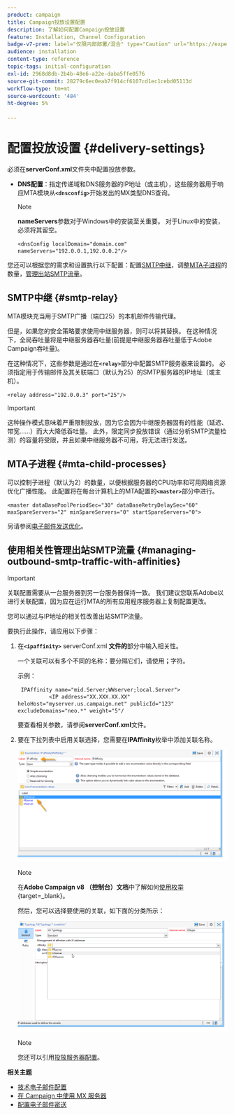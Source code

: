 ```yaml
---
product: campaign
title: Campaign投放设置配置
description: 了解如何配置Campaign投放设置
feature: Installation, Channel Configuration
badge-v7-prem: label="仅限内部部署/混合" type="Caution" url="https://experienceleague.adobe.com/docs/campaign-classic/using/installing-campaign-classic/architecture-and-hosting-models/hosting-models-lp/hosting-models.html?lang=zh-Hans" tooltip="仅适用于内部部署和混合部署"
audience: installation
content-type: reference
topic-tags: initial-configuration
exl-id: 2968d8db-2b4b-48e6-a22e-daba5ffe0576
source-git-commit: 28279c6ec0eab7f914cf6107cd1ec1cebd05113d
workflow-type: tm+mt
source-wordcount: '484'
ht-degree: 5%

---
```


# 配置投放设置 {#delivery-settings}



必须在&#x200B;**serverConf.xml**&#x200B;文件夹中配置投放参数。

* **DNS配置**：指定传递域和DNS服务器的IP地址（或主机），这些服务器用于响应MTA模块从&#x200B;**`<dnsconfig>`**&#x200B;开始发出的MX类型DNS查询。

  >[!NOTE]
  >
  >**nameServers**&#x200B;参数对于Windows中的安装至关重要。 对于Linux中的安装，必须将其留空。

  ```
  <dnsConfig localDomain="domain.com" nameServers="192.0.0.1,192.0.0.2"/>
  ```

您还可以根据您的需求和设置执行以下配置：配置[SMTP中继](#smtp-relay)，调整[MTA子进程](#mta-child-processes)的数量，[管理出站SMTP流量](#managing-outbound-smtp-traffic-with-affinities)。

## SMTP中继 {#smtp-relay}

MTA模块充当用于SMTP广播（端口25）的本机邮件传输代理。

但是，如果您的安全策略要求使用中继服务器，则可以将其替换。 在这种情况下，全局吞吐量将是中继服务器吞吐量(前提是中继服务器吞吐量低于Adobe Campaign吞吐量)。

在这种情况下，这些参数是通过在&#x200B;**`<relay>`**&#x200B;部分中配置SMTP服务器来设置的。 必须指定用于传输邮件及其关联端口（默认为25）的SMTP服务器的IP地址（或主机）。

```
<relay address="192.0.0.3" port="25"/>
```

>[!IMPORTANT]
>
>这种操作模式意味着严重限制投放，因为它会因为中继服务器固有的性能（延迟、带宽……）而大大降低吞吐量。 此外，限定同步投放错误（通过分析SMTP流量检测）的容量将受限，并且如果中继服务器不可用，将无法进行发送。

## MTA子进程 {#mta-child-processes}

可以控制子进程（默认为2）的数量，以便根据服务器的CPU功率和可用网络资源优化广播性能。 此配置将在每台计算机上的MTA配置的&#x200B;**`<master>`**&#x200B;部分中进行。

```
<master dataBasePoolPeriodSec="30" dataBaseRetryDelaySec="60" maxSpareServers="2" minSpareServers="0" startSpareServers="0">
```

另请参阅[电子邮件发送优化](../../installation/using/email-deliverability.md#email-sending-optimization)。

## 使用相关性管理出站SMTP流量 {#managing-outbound-smtp-traffic-with-affinities}

>[!IMPORTANT]
>
>关联配置需要从一台服务器到另一台服务器保持一致。 我们建议您联系Adobe以进行关联配置，因为应在运行MTA的所有应用程序服务器上复制配置更改。

您可以通过与IP地址的相关性改善出站SMTP流量。

要执行此操作，请应用以下步骤：

1. 在&#x200B;**`<ipaffinity>`** serverConf.xml **文件的**&#x200B;部分中输入相关性。

   一个关联可以有多个不同的名称：要分隔它们，请使用&#x200B;**；**&#x200B;字符。

   示例：

   ```
    IPAffinity name="mid.Server;WWserver;local.Server">
             <IP address="XX.XXX.XX.XX" heloHost="myserver.us.campaign.net" publicId="123" excludeDomains="neo.*" weight="5"/
   ```

   要查看相关参数，请参阅&#x200B;**serverConf.xml**&#x200B;文件。

1. 要在下拉列表中启用关联选择，您需要在&#x200B;**IPAffinity**&#x200B;枚举中添加关联名称。

   ![](assets/ipaffinity_enum.png)

   >[!NOTE]
   >
   >在&#x200B;**Adobe Campaign v8 （控制台）文档**&#x200B;中了解如何[使用枚举](https://experienceleague.adobe.com/zh-hans/docs/campaign/campaign-v8/config/settings/enumerations){target=_blank}。


   然后，您可以选择要使用的关联，如下面的分类所示：

   ![](assets/ipaffinity_typology.png)

   >[!NOTE]
   >
   >您还可以引用[投放服务器配置](../../installation/using/email-deliverability.md#delivery-server-configuration)。

**相关主题**
* [技术电子邮件配置](email-deliverability.md)
* [在 Campaign 中使用 MX 服务器](using-mx-servers.md)
* [配置电子邮件密送](email-archiving.md)
